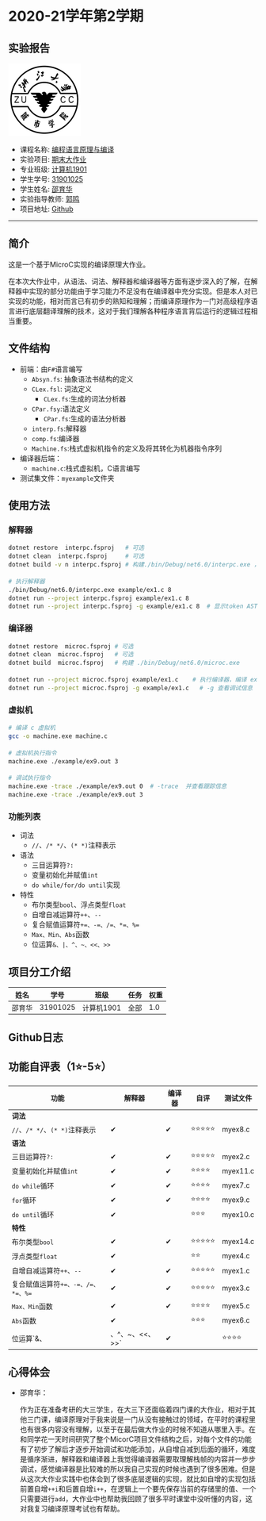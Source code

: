 # 2020-21学年第2学期

## **实验报告**

![image-20220601172712328](实验报告.assets/image-20220601172712328-16540756342291.png)

- 课程名称: <u>编程语言原理与编译</u>
- 实验项目: <u>期末大作业</u>
- 专业班级: <u>计算机1901</u>
- 学生学号: <u>31901025</u>
- 学生姓名: <u>邵育华</u>
- 实验指导教师:  <u>郭鸣</u>
- 项目地址: [Github](https://github.com/Benjamin0713/Fsharp.git)

------

## 简介

这是一个基于MicroC实现的编译原理大作业。

在本次大作业中，从语法、词法、解释器和编译器等方面有逐步深入的了解，在解释器中实现的部分功能由于学习能力不足没有在编译器中充分实现。但是本人对已实现的功能，相对而言已有初步的熟知和理解；而编译原理作为一门对高级程序语言进行底层翻译理解的技术，这对于我们理解各种程序语言背后运行的逻辑过程相当重要。

## 文件结构

* 前端：由`F#`语言编写
  * `Absyn.fs`: 抽象语法书结构的定义
  * `CLex.fsl`: 词法定义
    * `CLex.fs`:生成的词法分析器
  * `CPar.fsy`:语法定义
    * `CPar.fs`:生成的语法分析器
  * `interp.fs`:解释器
  * `comp.fs`:编译器
  * `Machine.fs`:栈式虚拟机指令的定义及将其转化为机器指令序列
* 编译器后端：
  * `machine.c`:栈式虚拟机，C语言编写
* 测试集文件：`myexample`文件夹

## 使用方法

### 解释器

```sh
dotnet restore  interpc.fsproj   # 可选
dotnet clean  interpc.fsproj     # 可选
dotnet build -v n interpc.fsproj # 构建./bin/Debug/net6.0/interpc.exe ，-v n查看详细生成过程

# 执行解释器
./bin/Debug/net6.0/interpc.exe example/ex1.c 8
dotnet run --project interpc.fsproj example/ex1.c 8
dotnet run --project interpc.fsproj -g example/ex1.c 8  # 显示token AST 等调试信息
```

### 编译器

```sh
dotnet restore  microc.fsproj # 可选
dotnet clean  microc.fsproj   # 可选
dotnet build  microc.fsproj   # 构建 ./bin/Debug/net6.0/microc.exe

dotnet run --project microc.fsproj example/ex1.c    # 执行编译器，编译 ex1.c，并输出  ex1.out 文件
dotnet run --project microc.fsproj -g example/ex1.c   # -g 查看调试信息
```

### 虚拟机

```sh
# 编译 c 虚拟机
gcc -o machine.exe machine.c

# 虚拟机执行指令
machine.exe ./example/ex9.out 3

# 调试执行指令
machine.exe -trace ./example/ex9.out 0  # -trace  并查看跟踪信息
machine.exe -trace ./example/ex9.out 3
```

### 功能列表

* 词法
  * `//`、`/* */`、`(* *)`注释表示
* 语法
  * 三目运算符`?:`
  * 变量初始化并赋值`int`
  * `do while/for/do until`实现
* 特性
  * 布尔类型`bool`、浮点类型`float`
  * 自增自减运算符`++`、`--`
  * 复合赋值运算符`+=、-=、/=、*=、%=`
  * `Max、Min、Abs`函数
  * 位运算`&、|、^、~、<<、>>`

## 项目分工介绍

| 姓名   | 学号     | 班级       | 任务 | 权重 |
| ------ | -------- | ---------- | ---- | ---- |
| 邵育华 | 31901025 | 计算机1901 | 全部 | 1.0  |

## Github日志



## 功能自评表（1⭐-5⭐）

| 功能                               | 解释器 | 编译器 | 自评  | 测试文件 |
| ---------------------------------- | ------ | ------ | ----- | -------- |
| **词法**                           |        |        |       |          |
| `//`、`/* */`、`(* *)`注释表示     | ✔      | ✔      | ⭐⭐⭐⭐⭐ | myex8.c  |
| **语法**                           |        |        |       |          |
| 三目运算符`?:`                     | ✔      | ✔      | ⭐⭐⭐⭐⭐ | myex2.c  |
| 变量初始化并赋值`int`              | ✔      | ✔      | ⭐⭐⭐⭐  | myex11.c |
| `do while`循环                     | ✔      | ✔      | ⭐⭐⭐⭐  | myex7.c  |
| `for`循环                          | ✔      | ✔      | ⭐⭐⭐⭐  | myex9.c  |
| `do until`循环                     | ✔      |        | ⭐⭐⭐   | myex10.c |
| **特性**                           |        |        |       |          |
| 布尔类型`bool`                     | ✔      | ✔      | ⭐⭐⭐⭐⭐ | myex14.c |
| 浮点类型`float`                    | ✔      |        | ⭐⭐    | myex4.c  |
| 自增自减运算符`++`、`--`           | ✔      | ✔      | ⭐⭐⭐⭐⭐ | myex1.c  |
| 复合赋值运算符`+=、-=、/=、*=、%=` | ✔      | ✔      | ⭐⭐⭐⭐⭐ | myex3.c  |
| `Max、Min`函数                     | ✔      | ✔      | ⭐⭐⭐⭐  | myex5.c  |
| `Abs`函数                          | ✔      |        | ⭐⭐⭐   | myex6.c  |
| 位运算`&、|、^、~、<<、>>`         | ✔      |        | ⭐⭐⭐⭐  | myex13.c |

## 心得体会

* 邵育华：

  作为正在准备考研的大三学生，在大三下还面临着四门课的大作业，相对于其他三门课，编译原理对于我来说是一门从没有接触过的领域，在平时的课程里也有很多内容没有理解，以至于在最后做大作业的时候不知道从哪里入手。在和同学花一天时间研究了整个MicorC项目文件结构之后，对每个文件的功能有了初步了解后才逐步开始调试和功能添加，从自增自减到后面的循环，难度是循序渐进，解释器和编译器上我觉得编译器需要取理解栈帧的内容并一步步调试，感觉编译器是比较难的所以我自己实现的时候也遇到了很多困难。但是从这次大作业实践中也体会到了很多底层逻辑的实现，就比如自增的实现包括前置自增`++i`和后置自增`i++`，在逻辑上一个要先保存当前的存储里的值、一个只需要进行`add`，大作业中也帮助我回顾了很多平时课堂中没听懂的内容，这对我复习编译原理考试也有帮助。

